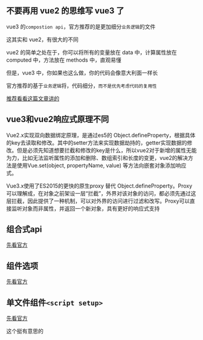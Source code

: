 ## 不要再用 vue2 的思维写 vue3 了
vue3 的`compostion api`，官方推荐的是更加细分`业务逻辑`的文件

这其实和 vue2，有很大的不同

vue2 的简单之处在于，你可以将所有的变量放在 data 中，计算属性放在 computed 中，方法放在 methods 中，直观易懂

但是，vue3 中，你如果也这么做，你的代码会像意大利面一样长

官方推荐的基于`业务逻辑`将，代码细分，`而不是优先考虑代码的复用性`

[推荐看看这篇文章讲的](https://juejin.cn/post/6946387745208172558)

## vue3和vue2响应式原理不同

Vue2.x实现双向数据绑定原理，是通过es5的 Object.defineProperty，根据具体的key去读取和修改。其中的setter方法来实现数据劫持的，getter实现数据的修改。但是必须先知道想要拦截和修改的key是什么，所以vue2对于新增的属性无能为力，比如无法监听属性的添加和删除、数组索引和长度的变更，vue2的解决方法是使用Vue.set(object, propertyName, value) 等方法向嵌套对象添加响应式。


Vue3.x使用了ES2015的更快的原生proxy 替代 Object.defineProperty。Proxy可以理解成，在对象之前架设一层“拦截”，外界对该对象的访问，都必须先通过这层拦截，因此提供了一种机制，可以对外界的访问进行过滤和改写。Proxy可以直接监听对象而非属性，并返回一个新对象，具有更好的响应式支持

## 组合式api
[先看官方](https://v3.cn.vuejs.org/guide/composition-api-introduction.html#%E4%BB%80%E4%B9%88%E6%98%AF%E7%BB%84%E5%90%88%E5%BC%8F-api)

## 组件选项
[先看官方](https://v3.cn.vuejs.org/guide/component-custom-events.html#%E4%BA%8B%E4%BB%B6%E5%90%8D)

## 单文件组件`<script setup>`
[先看官方](https://v3.cn.vuejs.org/api/sfc-script-setup.html#%E5%9F%BA%E6%9C%AC%E8%AF%AD%E6%B3%95)

这个挺有意思的